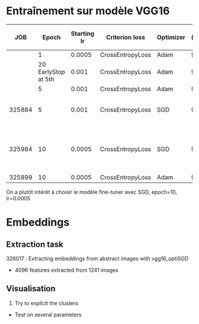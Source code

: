 # Entraînement sur modèle VGG16
| JOB | Epoch | Starting lr | Criterion loss | Optimizer | Accuracy  (validation data) | Loss (validation data) | Accuracy (test data) | Loss (test data) |
|---|-------|----|----------------|-----------|-----------------------------|------------------------|----------------------|------------------|
| | 1 | 0.0005 | CrossEntropyLoss | Adam | 92.93% | 0.2256 | 0 | 0 |
| | 20 EarlyStop at 5th | 0.001 | CrossEntropyLoss | Adam | 93.32% | 0.1639 | 93.20%  | 0.1522 |
| | 5 | 0.001 | CrossEntropyLoss | Adam | 93.32% | 0.1830 | 92.94% | 0.1558 | 
| 325884 | 5 | 0.001 | CrossEntropyLoss | SGD | 94.24% | 0.1218 not the best train loss | 93.99% | 0.1504  |
| 325984 | 10 | 0.0005 | CrossEntropyLoss | SGD | 93.46% | 0.1197 best train loss on last epoch with same accuracy | 93.99%  | 0.1428 | 
| 325899 | 10 | 0.0005 | CrossEntropyLoss | Adam | 93.59% | 0.1387 | 93.73% | 0.1482 |


On a plutôt intérêt à choisir le modèle fine-tuner avec SGD, epoch=10, lr=0.0005

# Embeddings 
## Extraction task
326017 : Extracting embeddings from abstract images with vgg16_optiSGD
- 4096 features extracted from 1241 images 
## Visualisation 
1. Try to explicit the clusters 
- Test on several parameters 




